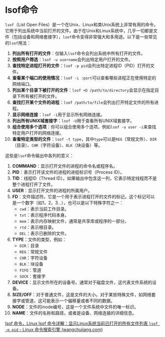 # lsof命令



`lsof`（List Open Files）是一个在Unix、Linux和类Unix系统上非常有用的命令，它用于列出系统中当前打开的文件。由于在Unix和Linux系统中，几乎一切都是文件（包括设备和网络套接字），`lsof`命令变得非常强大和多用途。以下是一些常见的`lsof`用法：

1. **列出所有打开的文件**：仅输入`lsof`命令会列出系统中所有打开的文件。
2. **按照用户筛选**：`lsof -u username`会列出特定用户打开的文件。
3. **查找特定进程打开的文件**：`lsof -p pid`会列出特定进程ID（PID）打开的文件。
4. **查看某个端口的使用情况**：`lsof -i :port`可以查看哪些进程正在使用特定的网络端口。
5. **列出某个目录下被打开的文件**：`lsof +D /path/to/directory`会显示在指定目录下所有被打开的文件。
6. **查找打开某个文件的进程**：`lsof /path/to/file`会列出打开特定文件的所有进程。
7. **显示网络连接**：`lsof -i`用于显示所有网络连接。
8. **列出所有UNIX域套接字**：`lsof -U`用于查看所有UNIX域套接字。
9. **组合使用多个选项**：你可以组合使用多个选项，例如`lsof -u user -i`来查找特定用户打开的网络连接。
10. **查看特定类型的文件**：`lsof -t type`，其中`type`可以是`REG`（常规文件）、`DIR`（目录）、`CHR`（字符设备）、`BLK`（块设备）等。



这些是`lsof`命令输出中各列的意义：

1. **COMMAND**：显示打开文件的进程的命令名或程序名。
2. **PID**：表示打开该文件的进程的进程标识号（Process ID）。
3. **TID**：线程ID（Thread ID）。如果输出中包含这一列，它表示特定线程而不是整个进程打开了文件。
4. **USER**：显示打开文件的进程的所属用户。
5. **FD**：文件描述符。它是一个用于表示进程打开的文件的标记。这个标记可以是一个数字（如1，2，3...），也可以是以下特殊字符之一：
   - `cwd`：表示当前工作目录。
   - `txt`：表示程序代码本身。
   - `mem`：表示内存映射文件，通常是共享库或程序的一部分。
   - `rtd`：表示根目录。
   - `DEL`：表示已删除的文件。
6. **TYPE**：文件的类型，例如：
   - `DIR`：目录
   - `REG`：常规文件
   - `CHR`：字符设备
   - `BLK`：块设备
   - `FIFO`：管道
   - `SOCK`：套接字
7. **DEVICE**：显示文件所在的设备号。通常对于磁盘文件，这代表文件系统的设备。
8. **SIZE/OFF**：对于普通文件，这是文件的大小。对于某些特殊文件，如网络套接字或管道，这可能表示一个偏移量或者不同的数据。
9. **NODE**：文件的inode编号，这是一个文件系统中文件的唯一标识。
10. **NAME**：文件的名称和路径，或者是设备、网络连接的详细信息。



[lsof 命令，Linux lsof 命令详解：显示Linux系统当前已打开的所有文件列表 `lsof -p pid` - Linux 命令搜索引擎 (wangchujiang.com)](https://wangchujiang.com/linux-command/c/lsof.html)